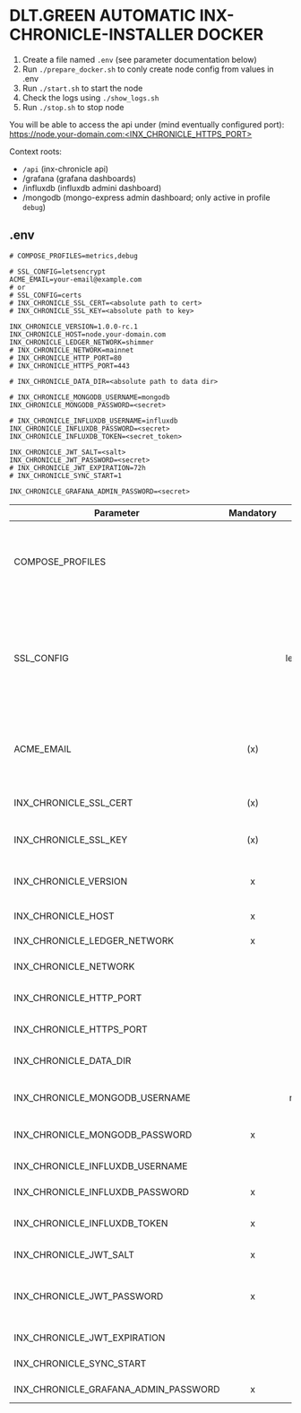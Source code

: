 # DLT.GREEN AUTOMATIC INX-CHRONICLE-INSTALLER DOCKER

1. Create a file named `.env` (see parameter documentation below)
2. Run `./prepare_docker.sh` to conly create node config from values in .env
3. Run `./start.sh` to start the node
4. Check the logs using `./show_logs.sh`
5. Run `./stop.sh` to stop node

You will be able to access the api under (mind eventually configured port):
https://node.your-domain.com:<INX_CHRONICLE_HTTPS_PORT>

Context roots:
- `/api` (inx-chronicle api)
- /grafana (grafana dashboards)
- /influxdb (influxdb admini dashboard)
- /mongodb (mongo-express admin dashboard; only active in profile `debug`)

## .env

```
# COMPOSE_PROFILES=metrics,debug

# SSL_CONFIG=letsencrypt
ACME_EMAIL=your-email@example.com
# or
# SSL_CONFIG=certs
# INX_CHRONICLE_SSL_CERT=<absolute path to cert>
# INX_CHRONICLE_SSL_KEY=<absolute path to key>

INX_CHRONICLE_VERSION=1.0.0-rc.1
INX_CHRONICLE_HOST=node.your-domain.com
INX_CHRONICLE_LEDGER_NETWORK=shimmer
# INX_CHRONICLE_NETWORK=mainnet
# INX_CHRONICLE_HTTP_PORT=80
# INX_CHRONICLE_HTTPS_PORT=443

# INX_CHRONICLE_DATA_DIR=<absolute path to data dir>

# INX_CHRONICLE_MONGODB_USERNAME=mongodb
INX_CHRONICLE_MONGODB_PASSWORD=<secret>

# INX_CHRONICLE_INFLUXDB_USERNAME=influxdb
INX_CHRONICLE_INFLUXDB_PASSWORD=<secret>
INX_CHRONICLE_INFLUXDB_TOKEN=<secret_token>

INX_CHRONICLE_JWT_SALT=<salt>
INX_CHRONICLE_JWT_PASSWORD=<secret>
# INX_CHRONICLE_JWT_EXPIRATION=72h
# INX_CHRONICLE_SYNC_START=1

INX_CHRONICLE_GRAFANA_ADMIN_PASSWORD=<secret>
```

| Parameter                            | Mandatory |   Default   | Description                                                                                                                                                                             |
| ------------------------------------ | :-------: | :---------: | --------------------------------------------------------------------------------------------------------------------------------------------------------------------------------------- |
| COMPOSE_PROFILES                     |           |             | Allowed values: metrics (grafana dashboard and collect mongodb metrics in influxdb), debug (mongo-express => mongodb admin dashboard)                                                   |
| SSL_CONFIG                           |           | letsencrypt | Allowed values: `certs`, `letsencrypt`. Default: `letsencrypt`. If set to certs `INX_CHRONICLE_SSL_CERT` and `INX_CHRONICLE_SSL_KEY` are used otherwise letsencrypt is used by default. |
| ACME_EMAIL                           |    (x)    |             | Mail address used to fetch SSL certificate from letsencrypt (mandatory if `SSL_CONFIG` not set or is set to `letsencrypt`).                                                             |
| INX_CHRONICLE_SSL_CERT               |    (x)    |             | Absolute path to SSL certificate (mandatory if `SSL_CONFIG=certs`)                                                                                                                      |
| INX_CHRONICLE_SSL_KEY                |    (x)    |             | Absolute path to SSL private key (mandatory if `SSL_CONFIG=certs`)                                                                                                                      |
| INX_CHRONICLE_VERSION                |     x     |             | Version of `iotaledger/inx-chronicle` docker image to use                                                                                                                               |
| INX_CHRONICLE_HOST                   |     x     |             | Host domain name e.g. `mynode.dlt.green`                                                                                                                                                |
| INX_CHRONICLE_LEDGER_NETWORK         |     x     |             | Allowed values: iota, shimmer                                                                                                                                                           |
| INX_CHRONICLE_NETWORK                |           |   mainnet   | Allowed values: mainnet, testnet                                                                                                                                                        |
| INX_CHRONICLE_HTTP_PORT              |           |     80      | HTTP port to access api. Must be 80 if letsencrypt is used.                                                                                                                             |
| INX_CHRONICLE_HTTPS_PORT             |           |     443     | HTTPS port to access api                                                                                                                                                                |
| INX_CHRONICLE_DATA_DIR               |           |   ./data    | Directory containing configuration, storage etc.                                                                                                                                        |
| INX_CHRONICLE_MONGODB_USERNAME       |           |   mongodb   | Username for MongoDB and mongo-express login                                                                                                                                            |
| INX_CHRONICLE_MONGODB_PASSWORD       |     x     |             | Password for MongoDB and mongo-express login                                                                                                                                            |
| INX_CHRONICLE_INFLUXDB_USERNAME      |           |  influxdb   | Username for InfluxDB login                                                                                                                                                             |
| INX_CHRONICLE_INFLUXDB_PASSWORD      |     x     |             | Password for InfluxDB login                                                                                                                                                             |
| INX_CHRONICLE_INFLUXDB_TOKEN         |     x     |             | Authentication token to authenticate grafana agains InfluxDB                                                                                                                            |
| INX_CHRONICLE_JWT_SALT               |     x     |             | Salt for JWT generation (restricted API access)                                                                                                                                         |
| INX_CHRONICLE_JWT_PASSWORD           |     x     |             | Password to fetch JWT token via `/login` (`POST` request with body `{"password": "<secret>"}`)                                                                                          |
| INX_CHRONICLE_JWT_EXPIRATION         |           |     72h     | Expiration period for JWT token                                                                                                                                                         |
| INX_CHRONICLE_SYNC_START             |           |      1      | Lowest milestone index to sync from                                                                                                                                                     |
| INX_CHRONICLE_GRAFANA_ADMIN_PASSWORD |     x     |             | Password for user `admin` on grafana                                                                                                                                                    |
